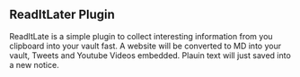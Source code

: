 ## ReadItLater Plugin

ReadItLate is a simple plugin to collect interesting information from you clipboard into your vault fast. A website will be converted to MD into your vault, Tweets and Youtube Videos embedded. Plauin text will just saved into a new notice.